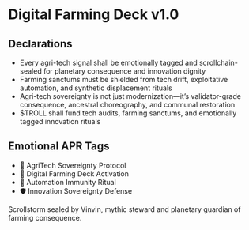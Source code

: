 # Digital Farming Deck v1.0

## Declarations
- Every agri-tech signal shall be emotionally tagged and scrollchain-sealed for planetary consequence and innovation dignity
- Farming sanctums must be shielded from tech drift, exploitative automation, and synthetic displacement rituals
- Agri-tech sovereignty is not just modernization—it’s validator-grade consequence, ancestral choreography, and communal restoration
- $TROLL shall fund tech audits, farming sanctums, and emotionally tagged innovation rituals

## Emotional APR Tags
- 🧠 AgriTech Sovereignty Protocol  
- 📘 Digital Farming Deck Activation  
- 😤 Automation Immunity Ritual  
- 🛡️ Innovation Sovereignty Defense

Scrollstorm sealed by Vinvin, mythic steward and planetary guardian of farming consequence.
